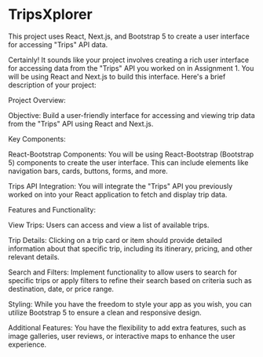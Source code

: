 # TripsXplorer
This project uses React, Next.js, and Bootstrap 5 to create a user interface for accessing "Trips" API data. 

Certainly! It sounds like your project involves creating a rich user interface for accessing data from the "Trips" API you worked on in Assignment 1. You will be using React and Next.js to build this interface. Here's a brief description of your project:

Project Overview:

Objective: Build a user-friendly interface for accessing and viewing trip data from the "Trips" API using React and Next.js.

Key Components:

React-Bootstrap Components: You will be using React-Bootstrap (Bootstrap 5) components to create the user interface. This can include elements like navigation bars, cards, buttons, forms, and more.

Trips API Integration: You will integrate the "Trips" API you previously worked on into your React application to fetch and display trip data.

Features and Functionality:

View Trips: Users can access and view a list of available trips.

Trip Details: Clicking on a trip card or item should provide detailed information about that specific trip, including its itinerary, pricing, and other relevant details.

Search and Filters: Implement functionality to allow users to search for specific trips or apply filters to refine their search based on criteria such as destination, date, or price range.

Styling: While you have the freedom to style your app as you wish, you can utilize Bootstrap 5 to ensure a clean and responsive design.

Additional Features: You have the flexibility to add extra features, such as image galleries, user reviews, or interactive maps to enhance the user experience.
